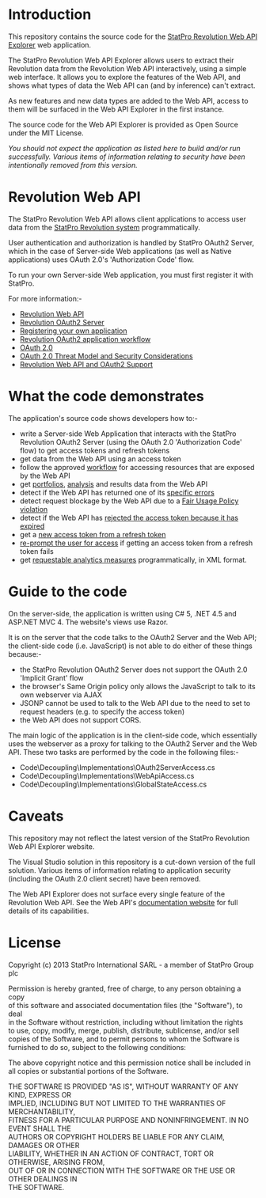 
# Introduction #

This repository contains the source code for the [StatPro Revolution Web API Explorer](https://revapiexplorer.statpro.com) web application.
 
The StatPro Revolution Web API Explorer allows users to extract their Revolution data from the Revolution Web API interactively, using a simple web interface.  It allows you to explore the features of the Web API, and shows what types of data the Web API can (and by inference) can't extract.

As new features and new data types are added to the Web API, access to them will be surfaced in the Web API Explorer in the first instance.

The source code for the Web API Explorer is provided as Open Source under the MIT License.

*You should not expect the application as listed here to build and/or run successfully.  Various items of information relating to security have been intentionally removed from this version.*


# Revolution Web API #

The StatPro Revolution Web API allows client applications to access user data from the [StatPro Revolution system](http://www.statpro.com/cloud-based-portfolio-analysis/revolution/) programmatically.

User authentication and authorization is handled by StatPro OAuth2 Server, which in the case of Server-side Web applications (as well as Native applications) uses OAuth 2.0's 'Authorization Code' flow.

To run your own Server-side Web application, you must first register it with StatPro.

For more information:-
* [Revolution Web API](http://developer.statpro.com/Revolution/WebApi/Intro)
* [Revolution OAuth2 Server](http://developer.statpro.com/Revolution/WebApi/Authorization/Overview)
* [Registering your own application](http://developer.statpro.com/Revolution/WebApi/Authorization/Registration)
* [Revolution OAuth2 application workflow](http://developer.statpro.com/Revolution/WebApi/Authorization/Workflow)
* [OAuth 2.0](http://tools.ietf.org/html/rfc6749)
* [OAuth 2.0 Threat Model and Security Considerations](http://tools.ietf.org/html/rfc6819)
* [Revolution Web API and OAuth2 Support](mailto:webapisupport@statpro.com)


# What the code demonstrates #

The application's source code shows developers how to:-
* write a Server-side Web Application that interacts with the StatPro Revolution OAuth2 Server (using the OAuth 2.0 'Authorization Code' flow) to get access tokens and refresh tokens
* get data from the Web API using an access token
* follow the approved [workflow](http://developer.statpro.com/Revolution/WebApi/Intro#started) for accessing resources that are exposed by the Web API
* get [portfolios](http://developer.statpro.com/Revolution/WebApi/Resource/Portfolios), [analysis](http://developer.statpro.com/Revolution/WebApi/Resource/PortfolioAnalysis) and results data from the Web API
* detect if the Web API has returned one of its [specific errors](http://developer.statpro.com/Revolution/WebApi/Intro#statusCodes)
* detect request blockage by the Web API due to a [Fair Usage Policy violation](http://developer.statpro.com/Revolution/WebApi/FairUsagePolicy)
* detect if the Web API has [rejected the access token because it has expired](http://developer.statpro.com/Revolution/WebApi/Authorization/Workflow#step4)
* get a [new access token from a refresh token](http://developer.statpro.com/Revolution/WebApi/Authorization/Workflow#step5)
* [re-prompt the user for access](http://developer.statpro.com/Revolution/WebApi/Authorization/Workflow#step1) if getting an access token from a refresh token fails
* get [requestable analytics measures](http://developer.statpro.com/Revolution/WebApi/Intro#measures) programmatically, in XML format.


# Guide to the code #

On the server-side, the application is written using C# 5, .NET 4.5 and ASP.NET MVC 4.  The website's views use Razor.

It is on the server that the code talks to the OAuth2 Server and the Web API; the client-side code (i.e. JavaScript) is not able to do either of these things because:-
* the StatPro Revolution OAuth2 Server does not support the OAuth 2.0 'Implicit Grant' flow
* the browser's Same Origin policy only allows the JavaScript to talk to its own webserver via AJAX
* JSONP cannot be used to talk to the Web API due to the need to set to request headers (e.g. to specify the access token) 
* the Web API does not support CORS.

The main logic of the application is in the client-side code, which essentially uses the webserver as a proxy for talking to the OAuth2 Server and the Web API.  These two tasks are performed by the code in the following files:-
* Code\Decoupling\Implementations\OAuth2ServerAccess.cs
* Code\Decoupling\Implementations\WebApiAccess.cs
* Code\Decoupling\Implementations\GlobalStateAccess.cs


# Caveats #

This repository may not reflect the latest version of the StatPro Revolution Web API Explorer website.

The Visual Studio solution in this repository is a cut-down version of the full solution.  Various items of information relating to application security (including the OAuth 2.0 client secret) have been removed. 

The Web API Explorer does not surface every single feature of the Revolution Web API.  See the Web API's [documentation website](http://developer.statpro.com/Revolution/WebApi/Intro) for full details of its capabilities.  


# License #

Copyright (c) 2013 StatPro International SARL - a member of StatPro Group plc

<p>Permission is hereby granted, free of charge, to any person obtaining a copy<br />
of this software and associated documentation files (the "Software"), to deal<br />
in the Software without restriction, including without limitation the rights<br />
to use, copy, modify, merge, publish, distribute, sublicense, and/or sell<br />
copies of the Software, and to permit persons to whom the Software is<br />
furnished to do so, subject to the following conditions:</p>
<p>The above copyright notice and this permission notice shall be included in<br />
all copies or substantial portions of the Software.</p>
<p>THE SOFTWARE IS PROVIDED "AS IS", WITHOUT WARRANTY OF ANY KIND, EXPRESS OR<br />
IMPLIED, INCLUDING BUT NOT LIMITED TO THE WARRANTIES OF MERCHANTABILITY,<br />
FITNESS FOR A PARTICULAR PURPOSE AND NONINFRINGEMENT.  IN NO EVENT SHALL THE<br />
AUTHORS OR COPYRIGHT HOLDERS BE LIABLE FOR ANY CLAIM, DAMAGES OR OTHER<br />
LIABILITY, WHETHER IN AN ACTION OF CONTRACT, TORT OR OTHERWISE, ARISING FROM,<br />
OUT OF OR IN CONNECTION WITH THE SOFTWARE OR THE USE OR OTHER DEALINGS IN<br />
THE SOFTWARE.</p>
